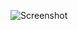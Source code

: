 ![Screenshot](https://raw.githubusercontent.com/Cryakl/Ultimate-RAT-Collection/refs/heads/main/QTaz/Q-taz%202.2/Screenshot.png)

